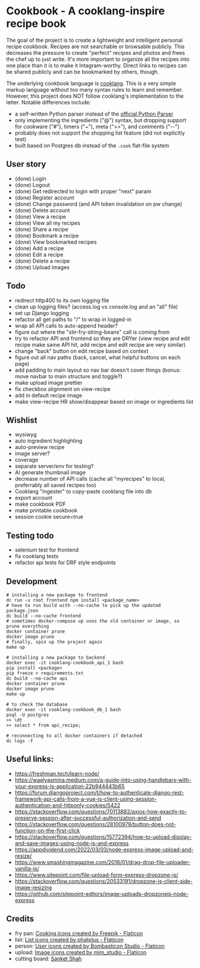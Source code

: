 # Cookbook - A cooklang-inspire recipe book

The goal of the project is to create a lightweight and intelligent personal recipe cookbook.  Recipes are not searchable or browsable publicly.  This decreases the pressure to create "perfect" recipes and photos and frees the chef up to just write.  It's more important to organize all the recipes into one place than it is to make it Intagram-worthy.  Direct links to recipes can be shared publicly and can be bookmarked by others, though.

The underlying cookbook language is [cooklang](https://cooklang.org/).  This is a very simple markup language without too many syntax rules to learn and remember.  However, this project does NOT follow cooklang's implementation to the letter.  Notable differences include:
- a self-written Python parser instead of the [official Python Parser](https://github.com/cooklang/cooklang-py)
- only implementing the ingredients ("@") syntax, but dropping support for cookware ("#"), timers ("~"), meta (">>"), and comments ("--")
- probably does not support the shopping list feature (did not explicitly test)
- built based on Postgres db instead of the `.cook` flat-file system

## User story
- (done) Login
- (done) Logout
- (done) Get redirected to login with proper "next" param
- (done) Register account
- (done) Change password (and API token invalidation on pw change)
- (done) Delete account
- (done) View a recipe
- (done) View all my recipes
- (done) Share a recipe
- (done) Bookmark a recipe
- (done) View bookmarked recipes
- (done) Add a recipe
- (done) Edit a recipe
- (done) Delete a recipe
- (done) Upload images

## Todo
- redirect http400 to its own logging file
- clean up logging files?  (access.log vs console.log and an "all" file)
- set up Django logging
- refactor all get paths to "/<regex>" to wrap in logged-in
- wrap all API calls to auto-append header?
- figure out where the "stir-fry-string-beans" call is coming from
- try to refactor API and frontend so they are DRYer (view recipe and edit recipe make same API hit, add recipe and edit recipe are very similar)
- change "back" button on edit recipe based on context
- figure out all nav paths (back, cancel, what helpful buttons on each page)
- add padding to main layout so nav bar doesn't cover things (bonus: move navbar to main structure and toggle?)
- make upload image prettier
- fix checkbox alignment on view-recipe
- add in default recipe image
- make view-recipe HR show/disappear based on image or ingredients list

## Wishlist
- wysiwyg
- auto ingredient highlighting
- auto-preview recipe
- image server?
- coverage
- separate server/env for testing?
- AI generate thumbnail image
- decrease number of API calls (cache all "myrecipes" to local, preferrably all saved recipes too)
- Cooklang "ingester" to copy-paste cooklang file into db
- export account
- make cookbook PDF
- make printable cookbook
- session cookie secure=true

## Testing todo
- selenium test for frontend
- fix cooklang tests
- refactor api tests for DRF style endpoints

## Development
```
# installing a new package to frontend
dc run -u root frontend npm install <package_name>
# have to run build with --no-cache to pick up the updated package.json
dc build --no-cache frontend
# sometimes docker-compose up uses the old container or image, so prune everything
docker container prune
docker image prune
# finally, spin up the project again
make up

# installing a new package to backend
docker exec -it cooklang-cookbook_api_1 bash
pip install <package>
pip freeze > requirements.txt
dc build --no-cache api
docker container prune
docker image prune
make up

# to check the database
docker exec -it cooklang-cookbook_db_1 bash
psql -U postgres
>> \dt
>> select * from api_recipe;

# reconnecting to all docker containers if detached
dc logs -f
```

## Useful links:
- https://freshman.tech/learn-node/
- https://waelyasmina.medium.com/a-guide-into-using-handlebars-with-your-express-js-application-22b944443b65
- https://forum.djangoproject.com/t/how-to-authenticate-django-rest-framework-api-calls-from-a-vue-js-client-using-session-authentication-and-httponly-cookies/5422
- https://stackoverflow.com/questions/70113882/axios-how-exactly-to-preserve-session-after-successful-authorization-and-send
- https://stackoverflow.com/questions/28100979/button-does-not-function-on-the-first-click
- https://stackoverflow.com/questions/15772394/how-to-upload-display-and-save-images-using-node-js-and-express
- https://appdividend.com/2022/03/03/node-express-image-upload-and-resize/
- https://www.smashingmagazine.com/2018/01/drag-drop-file-uploader-vanilla-js/
- https://www.sitepoint.com/file-upload-form-express-dropzone-js/
- https://stackoverflow.com/questions/20533191/dropzone-js-client-side-image-resizing
- https://github.com/sitepoint-editors/image-uploads-dropzonejs-node-express



## Credits
- fry pan: <a href="https://www.flaticon.com/free-icon/frying-pan_4329602" title="cooking icons">Cooking icons created by Freepik - Flaticon</a>
- list: <a href="https://www.flaticon.com/free-icons/list" title="list icons">List icons created by phatplus - Flaticon</a>
- person: <a href="https://www.flaticon.com/free-icons/user" title="user icons">User icons created by Bombasticon Studio - Flaticon</a>
- upload: <a href="https://www.flaticon.com/premium-icon/upload_4131814" title="image icons">Image icons created by mim_studio - Flaticon</a>
- cutting board: <a href="https://unsplash.com/@sanketshah">Sanket Shah</a>
  
